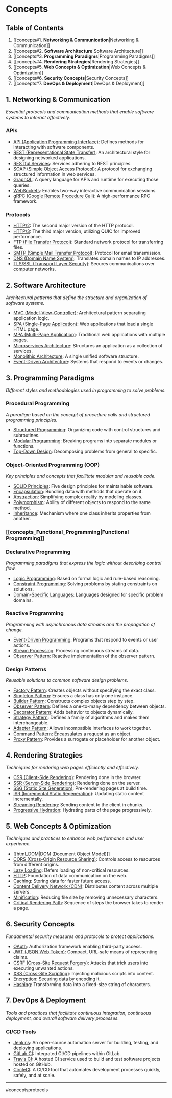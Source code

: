 # Concepts
## Table of Contents

1. [[concepts#1. **Networking & Communication**|Networking & Communication]]
2. [[concepts#2. **Software Architecture**|Software Architecture]]
3. [[concepts#3. **Programming Paradigms**|Programming Paradigms]]
4. [[concepts#4. **Rendering Strategies**|Rendering Strategies]]
5. [[concepts#5. **Web Concepts & Optimization**|Web Concepts & Optimization]]
6. [[concepts#6. **Security Concepts**|Security Concepts]]
7. [[concepts#7. **DevOps & Deployment**|DevOps & Deployment]]


## 1. **Networking & Communication**

*Essential protocols and communication methods that enable software systems to interact effectively.*

### **APIs**

- [API (Application Programming Interface)](api.md): Defines methods for interacting with software components.
- [REST (Representational State Transfer)](REST.md): An architectural style for designing networked applications.
- [RESTful Services](restful.md): Services adhering to REST principles.
- [SOAP (Simple Object Access Protocol)](soap.md): A protocol for exchanging structured information in web services.
- [GraphQL](graphql.md): A query language for APIs and runtime for executing those queries.
- [WebSockets](websockets.md): Enables two-way interactive communication sessions.
- [gRPC (Google Remote Procedure Call)](grpc.md): A high-performance RPC framework.

### **Protocols**

- [HTTP/2](http2.md): The second major version of the HTTP protocol.
- [HTTP/3](http3.md): The third major version, utilizing QUIC for improved performance.
- [FTP (File Transfer Protocol)](ftp.md): Standard network protocol for transferring files.
- [SMTP (Simple Mail Transfer Protocol)](smtp.md): Protocol for email transmission.
- [DNS (Domain Name System)](dns.md): Translates domain names to IP addresses.
- [TLS/SSL (Transport Layer Security)](tls_ssl.md): Secures communications over computer networks.

## 2. **Software Architecture**

*Architectural patterns that define the structure and organization of software systems.*

- [MVC (Model-View-Controller)](mvc.md): Architectural pattern separating application logic.
- [SPA (Single-Page Application)](SPA.md): Web applications that load a single HTML page.
- [MPA (Multi-Page Application)](MPA.md): Traditional web applications with multiple pages.
- [Microservices Architecture](microservices.md): Structures an application as a collection of services.
- [Monolithic Architecture](monolithic.md): A single unified software structure.
- [Event-Driven Architecture](event-driven.md): Systems that respond to events or changes.

## 3. **Programming Paradigms**

*Different styles and methodologies used in programming to solve problems.*

### **Procedural Programming**

*A paradigm based on the concept of procedure calls and structured programming principles.*

- [Structured Programming](structured.md): Organizing code with control structures and subroutines.
- [Modular Programming](modular.md): Breaking programs into separate modules or functions.
- [Top-Down Design](top_down.md): Decomposing problems from general to specific.

### **Object-Oriented Programming (OOP)**

*Key principles and concepts that facilitate modular and reusable code.*

- [SOLID Principles](solid.md): Five design principles for maintainable software.
- [Encapsulation](encapsulation.md): Bundling data with methods that operate on it.
- [Abstraction](abstraction.md): Simplifying complex reality by modeling classes.
- [Polymorphism](polymorphism.md): Ability of different objects to respond to the same method.
- [Inheritance](inheritance.md): Mechanism where one class inherits properties from another.

### **[[concepts_Functional_Programming|Functional Programming]]**



### **Declarative Programming**

*Programming paradigms that express the logic without describing control flow.*

- [Logic Programming](logic.md): Based on formal logic and rule-based reasoning.
- [Constraint Programming](constraint.md): Solving problems by stating constraints on solutions.
- [Domain-Specific Languages](dsl.md): Languages designed for specific problem domains.

### **Reactive Programming**

*Programming with asynchronous data streams and the propagation of change.*

- [Event-Driven Programming](event_programming.md): Programs that respond to events or user actions.
- [Stream Processing](stream.md): Processing continuous streams of data.
- [Observer Pattern](observer_reactive.md): Reactive implementation of the observer pattern.

### **Design Patterns**

*Reusable solutions to common software design problems.*

- [Factory Pattern](factory.md): Creates objects without specifying the exact class.
- [Singleton Pattern](singleton.md): Ensures a class has only one instance.
- [Builder Pattern](builder.md): Constructs complex objects step by step.
- [Observer Pattern](observer.md): Defines a one-to-many dependency between objects.
- [Decorator Pattern](decorator.md): Adds behavior to objects dynamically.
- [Strategy Pattern](strategy.md): Defines a family of algorithms and makes them interchangeable.
- [Adapter Pattern](adapter.md): Allows incompatible interfaces to work together.
- [Command Pattern](command.md): Encapsulates a request as an object.
- [Proxy Pattern](proxy.md): Provides a surrogate or placeholder for another object.

## 4. **Rendering Strategies**

*Techniques for rendering web pages efficiently and effectively.*

- [CSR (Client-Side Rendering)](csr.md): Rendering done in the browser.
- [SSR (Server-Side Rendering)](ssr.md): Rendering done on the server.
- [SSG (Static Site Generation)](ssg.md): Pre-rendering pages at build time.
- [ISR (Incremental Static Regeneration)](isr.md): Updating static content incrementally.
- [Streaming Rendering](streaming.md): Sending content to the client in chunks.
- [Progressive Hydration](progressive_hydration.md): Hydrating parts of the page progressively.

## 5. **Web Concepts & Optimization**

*Techniques and practices to enhance web performance and user experience.*
- [[html_DOM|DOM (Document Object Model)]]
- [CORS (Cross-Origin Resource Sharing)](CORS.md): Controls access to resources from different origins.
- [Lazy Loading](LazyLoad.md): Defers loading of non-critical resources.
- [HTTP](HTTP.md): Foundation of data communication on the web.
- [Caching](caching.md): Storing data for faster future access.
- [Content Delivery Network (CDN)](cdn.md): Distributes content across multiple servers.
- [Minification](minification.md): Reducing file size by removing unnecessary characters.
- [Critical Rendering Path](critical_rendering_path.md): Sequence of steps the browser takes to render a page.

## 6. **Security Concepts**

*Fundamental security measures and protocols to protect applications.*

- [OAuth](oauth.md): Authorization framework enabling third-party access.
- [JWT (JSON Web Token)](jwt.md): Compact, URL-safe means of representing claims.
- [CSRF (Cross-Site Request Forgery)](csrf.md): Attacks that trick users into executing unwanted actions.
- [XSS (Cross-Site Scripting)](xss.md): Injecting malicious scripts into content.
- [Encryption](encryption.md): Securing data by encoding it.
- [Hashing](hashing.md): Transforming data into a fixed-size string of characters.

## 7. **DevOps & Deployment**

*Tools and practices that facilitate continuous integration, continuous deployment, and overall software delivery processes.*

### **CI/CD Tools**

- [Jenkins](jenkins.md): An open-source automation server for building, testing, and deploying applications.
- [GitLab CI](gitlab_ci.md): Integrated CI/CD pipelines within GitLab.
- [Travis CI](travis_ci.md): A hosted CI service used to build and test software projects hosted on GitHub.
- [CircleCI](circleci.md): A CI/CD tool that automates development processes quickly, safely, and at scale.
- - - 
#conceptsprotocols 